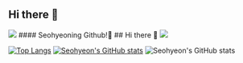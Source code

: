 ## Hi there 👋
<img src="https://capsule-render.vercel.app/api?type=wave&color=BDBDC8&height=150&section=header" />
#### Seohyeoning Github!👋
## Hi there 👋
<img src="https://capsule-render.vercel.app/api?type=wave&color=BDBDC8&height=150&section=footer" />

[![Top Langs](https://github-readme-stats.vercel.app/api/top-langs/?username=seohyeoning)](https://github.com/anuraghazra/github-readme-stats)
[![Seohyeon's GitHub stats](https://github-readme-stats.vercel.app/api?username=seohyeoning)](https://github.com/anuraghazra/github-readme-stats)
![Seohyeon's GitHub stats](https://github-readme-stats.vercel.app/api?username=seohyeoning&hide=contribs,prs&show_icons=true&theme=graywhite)
<!--
**seohyeoning/seohyeoning** is a ✨ _special_ ✨ repository because its `README.md` (this file) appears on your GitHub profile.

Here are some ideas to get you started:

- 🔭 I’m currently working on ...
- 🌱 I’m currently learning ...
- 👯 I’m looking to collaborate on ...
- 🤔 I’m looking for help with ...
- 💬 Ask me about ...
- 📫 How to reach me: ...
- 😄 Pronouns: ...
- ⚡ Fun fact: ...
-->
